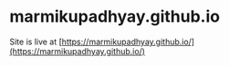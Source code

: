 # marmikupadhyay.github.io

Site is live at [https://marmikupadhyay.github.io/](https://marmikupadhyay.github.io/)
